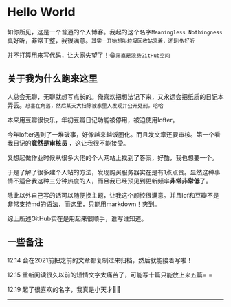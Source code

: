 # Hello World

如你所见，这是一个普通的个人博客。我起的这个名字`Meaningless Nothingness`真好听，非常工整，我很满意。`其实一开始想叫垃圾回收站来着，还是MN好听`

并不打算用来写代码，让大家失望了！😁`简直是浪费GitHub空间`

## 关于我为什么跑来这里

人总会无聊，无聊就想写点长的。俺喜欢把想法记下来，又永远会把纸质的日记本弄丢。`总塞在角落，然后某天大扫除被家里人发现并公开处刑。哈哈`

本来用豆瓣很快乐，年初豆瓣日记功能被停用，被迫使用lofter。

今年lofter遇到了一堆破事，好像越来越饭圈化。而且发文章还要审核。第一个看我日记的**竟然是审核员** ，这让我很不能接受。

又想起做作业时候从很多大佬的个人网站上找到了答案，好酷，我也想要一个。

于是了解了很多建个人站的方法，发现购买服务器实在是有1点点贵。显然这种事情不适合我这种三分钟热度的人，而且我已经预见到更新频率**非常非常低**了。

除此以外自己写的话可以随便换主题，让我这个颜控很满意。并且lof和豆瓣不是非常支持md的语法，而这里，只能用markdown！爽到。

综上所述GitHub实在是用起来很顺手，谁写谁知道。

## 一些备注

12.14  会在2021前把之前的文章都复制过来归档，然后就能接着写啦！

12.15  重新阅读很久以前的矫情文字太痛苦了，可能写十篇只能放上来五篇= =

12.19  起了很喜欢的名字，我真是小天才👩‍💻

---
